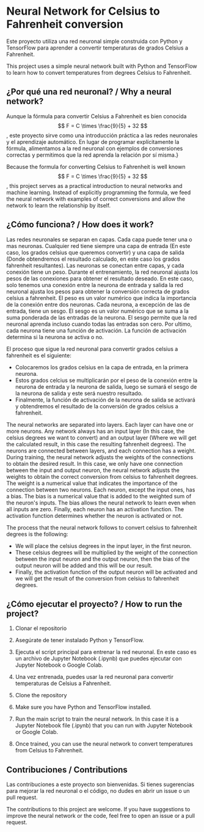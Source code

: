 # Neural Network for Celsius to Fahrenheit conversion
Este proyecto utiliza una red neuronal simple construida con Python y TensorFlow para aprender a convertir temperaturas de grados Celsius a Fahrenheit.

This project uses a simple neural network built with Python and TensorFlow to learn how to convert temperatures from degrees Celsius to Fahrenheit.

## ¿Por qué una red neuronal? / Why a neural network?
Aunque la fórmula para convertir Celsius a Fahrenheit es bien conocida $$ F = C \times \frac{9}{5} + 32 $$, este proyecto sirve como una introducción práctica a las redes neuronales y el aprendizaje automático. En lugar de programar explícitamente la fórmula, alimentamos a la red neuronal con ejemplos de conversiones correctas y permitimos que la red aprenda la relación por sí misma.}

Because the formula for converting Celsius to Fahrenheit is well known $$ F = C \times \frac{9}{5} + 32 $$, this project serves as a practical introduction to neural networks and machine learning. Instead of explicitly programming the formula, we feed the neural network with examples of correct conversions and allow the network to learn the relationship by itself.

## ¿Cómo funciona? / How does it work?
Las redes neuronales se separan en capas. Cada capa puede tener una o mas neuronas. Cualquier red tiene siempre una capa de entrada (En este caso, los grados celsius que queremos convertir) y una capa de salida (Donde obtendremos el resultado calculado, en este caso los grados fahrenheit resultantes).
Las neuronas se conectan entre capas, y cada conexión tiene un peso. Durante el entrenamiento, la red neuronal ajusta los pesos de las conexiones para obtener el resultado deseado. En este caso, solo tenemos una conexión entre la neurona de entrada y salida la red neuronal ajusta los pesos para obtener la conversión correcta de grados celsius a fahrenheit. El peso es un valor numérico que indica la importancia de la conexión entre dos neuronas.
Cada neurona, a excepción de las de entrada, tiene un sesgo. El sesgo es un valor numérico que se suma a la suma ponderada de las entradas de la neurona. El sesgo permite que la red neuronal aprenda incluso cuando todas las entradas son cero.
Por ultimo, cada neurona tiene una función de activación. La función de activación determina si la neurona se activa o no.

El proceso que sigue la red neuronal para convertir grados celsius a fahrenheit es el siguiente:
- Colocaremos los grados celsius en la capa de entrada, en la primera neurona.
- Estos grados celcius se multiplicarán por el peso de la conexión entre la neurona de entrada y la neurona de salida, luego se sumará el sesgo de la neurona de salida y este será nuestro resultado.
- Finalmente, la función de activación de la neurona de salida se activará y obtendremos el resultado de la conversión de grados celsius a fahrenheit.

The neural networks are separated into layers. Each layer can have one or more neurons. Any network always has an input layer (In this case, the celsius degrees we want to convert) and an output layer (Where we will get the calculated result, in this case the resulting fahrenheit degrees).
The neurons are connected between layers, and each connection has a weight. During training, the neural network adjusts the weights of the connections to obtain the desired result. In this case, we only have one connection between the input and output neuron, the neural network adjusts the weights to obtain the correct conversion from celsius to fahrenheit degrees. The weight is a numerical value that indicates the importance of the connection between two neurons.
Each neuron, except the input ones, has a bias. The bias is a numerical value that is added to the weighted sum of the neuron's inputs. The bias allows the neural network to learn even when all inputs are zero.
Finally, each neuron has an activation function. The activation function determines whether the neuron is activated or not.

The process that the neural network follows to convert celsius to fahrenheit degrees is the following:
- We will place the celsius degrees in the input layer, in the first neuron.
- These celsius degrees will be multiplied by the weight of the connection between the input neuron and the output neuron, then the bias of the output neuron will be added and this will be our result.
- Finally, the activation function of the output neuron will be activated and we will get the result of the conversion from celsius to fahrenheit degrees.

## ¿Cómo ejecutar el proyecto? / How to run the project?
1. Clonar el repositorio
2. Asegúrate de tener instalado Python y TensorFlow.
3. Ejecuta el script principal para entrenar la red neuronal. En este caso es un archivo de Jupyter Notebook (.ipynb) que puedes ejecutar con Jupyter Notebook o Google Colab.
4. Una vez entrenada, puedes usar la red neuronal para convertir temperaturas de Celsius a Fahrenheit.

1. Clone the repository
2. Make sure you have Python and TensorFlow installed.
3. Run the main script to train the neural network. In this case it is a Jupyter Notebook file (.ipynb) that you can run with Jupyter Notebook or Google Colab.
4. Once trained, you can use the neural network to convert temperatures from Celsius to Fahrenheit.

## Contribuciones / Contributions

Las contribuciones a este proyecto son bienvenidas. Si tienes sugerencias para mejorar la red neuronal o el código, no dudes en abrir un issue o un pull request.

The contributions to this project are welcome. If you have suggestions to improve the neural network or the code, feel free to open an issue or a pull request.
